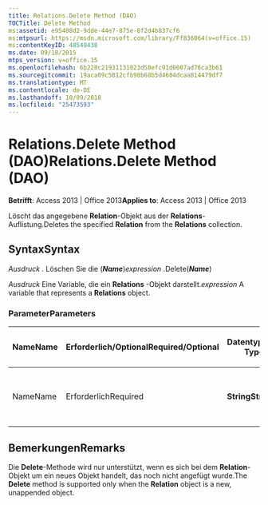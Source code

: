 ```yaml
---
title: Relations.Delete Method (DAO)
TOCTitle: Delete Method
ms:assetid: e95408d2-9dde-44e7-875e-8f2d4b837cf6
ms:mtpsurl: https://msdn.microsoft.com/library/Ff836064(v=office.15)
ms:contentKeyID: 48548438
ms.date: 09/18/2015
mtps_version: v=office.15
ms.openlocfilehash: 6b228c21931131023d58efc91d0087ad76ca3b61
ms.sourcegitcommit: 19aca09c5812cfb98b68b5d4604dcaa814479df7
ms.translationtype: MT
ms.contentlocale: de-DE
ms.lasthandoff: 10/09/2018
ms.locfileid: "25473593"
---
```

# <a name="relationsdelete-method-dao"></a><span data-ttu-id="7f612-102">Relations.Delete Method (DAO)</span><span class="sxs-lookup"><span data-stu-id="7f612-102">Relations.Delete Method (DAO)</span></span>


<span data-ttu-id="7f612-103">**Betrifft**: Access 2013 | Office 2013</span><span class="sxs-lookup"><span data-stu-id="7f612-103">**Applies to**: Access 2013 | Office 2013</span></span>

<span data-ttu-id="7f612-104">Löscht das angegebene **Relation**-Objekt aus der **Relations**-Auflistung.</span><span class="sxs-lookup"><span data-stu-id="7f612-104">Deletes the specified **Relation** from the **Relations** collection.</span></span>

## <a name="syntax"></a><span data-ttu-id="7f612-105">Syntax</span><span class="sxs-lookup"><span data-stu-id="7f612-105">Syntax</span></span>

<span data-ttu-id="7f612-106">*Ausdruck* . Löschen Sie die (***Name***)</span><span class="sxs-lookup"><span data-stu-id="7f612-106">*expression* .Delete(***Name***)</span></span>

<span data-ttu-id="7f612-107">*Ausdruck* Eine Variable, die ein **Relations** -Objekt darstellt.</span><span class="sxs-lookup"><span data-stu-id="7f612-107">*expression* A variable that represents a **Relations** object.</span></span>

### <a name="parameters"></a><span data-ttu-id="7f612-108">Parameter</span><span class="sxs-lookup"><span data-stu-id="7f612-108">Parameters</span></span>

<table>
<colgroup>
<col style="width: 25%" />
<col style="width: 25%" />
<col style="width: 25%" />
<col style="width: 25%" />
</colgroup>
<thead>
<tr class="header">
<th><p><span data-ttu-id="7f612-109">Name</span><span class="sxs-lookup"><span data-stu-id="7f612-109">Name</span></span></p></th>
<th><p><span data-ttu-id="7f612-110">Erforderlich/Optional</span><span class="sxs-lookup"><span data-stu-id="7f612-110">Required/Optional</span></span></p></th>
<th><p><span data-ttu-id="7f612-111">Datentyp</span><span class="sxs-lookup"><span data-stu-id="7f612-111">Data Type</span></span></p></th>
<th><p><span data-ttu-id="7f612-112">Beschreibung</span><span class="sxs-lookup"><span data-stu-id="7f612-112">Description</span></span></p></th>
</tr>
</thead>
<tbody>
<tr class="odd">
<td><p><span data-ttu-id="7f612-113">Name</span><span class="sxs-lookup"><span data-stu-id="7f612-113">Name</span></span></p></td>
<td><p><span data-ttu-id="7f612-114">Erforderlich</span><span class="sxs-lookup"><span data-stu-id="7f612-114">Required</span></span></p></td>
<td><p><span data-ttu-id="7f612-115"><strong>String</strong></span><span class="sxs-lookup"><span data-stu-id="7f612-115"><strong>String</strong></span></span></p></td>
<td><p><span data-ttu-id="7f612-116">Der Name der zu löschenden Beziehung.</span><span class="sxs-lookup"><span data-stu-id="7f612-116">The name of the relation to delete.</span></span></p></td>
</tr>
</tbody>
</table>


## <a name="remarks"></a><span data-ttu-id="7f612-117">Bemerkungen</span><span class="sxs-lookup"><span data-stu-id="7f612-117">Remarks</span></span>

<span data-ttu-id="7f612-118">Die **Delete**-Methode wird nur unterstützt, wenn es sich bei dem **Relation**-Objekt um ein neues Objekt handelt, das noch nicht angefügt wurde.</span><span class="sxs-lookup"><span data-stu-id="7f612-118">The **Delete** method is supported only when the **Relation** object is a new, unappended object.</span></span>

